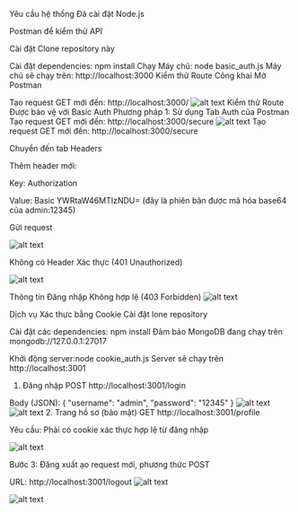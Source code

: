 Yêu cầu hệ thống
Đã cài đặt Node.js

Postman để kiểm thử API

Cài đặt
Clone repository này

Cài đặt dependencies: npm install
Chạy Máy chủ: node basic_auth.js
Máy chủ sẽ chạy trên: http://localhost:3000
Kiểm thử Route Công khai
Mở Postman

Tạo request GET mới đến: http://localhost:3000/
![alt text](<public/img/Ảnh chụp màn hình 2025-09-25 190922.png>)
Kiểm thử Route Được bảo vệ với Basic Auth
Phương pháp 1: Sử dụng Tab Auth của Postman
Tạo request GET mới đến: http://localhost:3000/secure
![alt text](<public/img/Ảnh chụp màn hình 2025-09-25 191025.png>)
Tạo request GET mới đến: http://localhost:3000/secure

Chuyển đến tab Headers

Thêm header mới:

Key: Authorization

Value: Basic YWRtaW46MTIzNDU= (đây là phiên bản được mã hóa base64 của admin:12345)

Gửi request

![alt text](public/img/image.png)


Không có Header Xác thực (401 Unauthorized)


![alt text](public/img/image-1.png)

Thông tin Đăng nhập Không hợp lệ (403 Forbidden)
![alt text](public/img/image-2.png)


Dịch vụ Xác thực bằng Cookie
Cài đặt
lone repository

Cài đặt các dependencies: npm install
Đảm bảo MongoDB đang chạy trên mongodb://127.0.0.1:27017

Khởi động server:node cookie_auth.js
Server sẽ chạy trên http://localhost:3001
1. Đăng nhập
POST http://localhost:3001/login

Body (JSON):
{
  "username": "admin",
  "password": "12345"
}
![alt text](public/img/cookie.png)
![alt text](public/img/cookie1.png)
2. Trang hồ sơ (bảo mật)
GET http://localhost:3001/profile

Yêu cầu: Phải có cookie xác thực hợp lệ từ đăng nhập

![alt text](public/img/cookie2.png)

Bước 3: Đăng xuất
ạo request mới, phương thức POST

URL: http://localhost:3001/logout
![alt text](public/img/cookie3.png)


![alt text](public/img/cookie4.png)